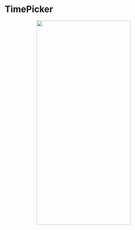# TimePicker
<p align="center">
<img src="https://docs.google.com/uc?id=11Fe1FuWs_kkvI67-cADDphJHkEQGcBBg" height="649" width="300">
</p>

```dart

```

